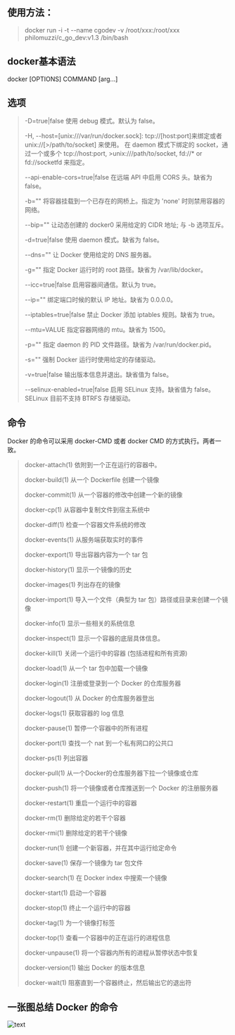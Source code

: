 使用方法：
---
>docker run -i -t --name cgodev -v /root/xxx:/root/xxx philomuzzi/c_go_dev:v1.3 /bin/bash

docker基本语法
---
>
docker [OPTIONS] COMMAND [arg...]

选项
---
>
>-D=true|false
>    使用 debug 模式。默认为 false。
>
>-H, --host=[unix:///var/run/docker.sock]: tcp://[host:port]来绑定或者 unix://[>/path/to/socket] 来使用。
>    在 daemon 模式下绑定的 socket，通过一个或多个 tcp://host:port, >unix:///path/to/socket, fd://* or fd://socketfd 来指定。
>
>--api-enable-cors=true|false
>    在远端 API 中启用 CORS 头。缺省为 false。
>
>-b=""
>    将容器挂载到一个已存在的网桥上。指定为 'none' 时则禁用容器的网络。
>
>--bip=""
>    让动态创建的 docker0 采用给定的 CIDR 地址; 与 -b 选项互斥。
>
>-d=true|false
>    使用 daemon 模式。缺省为 false。
>
>--dns=""
>    让 Docker 使用给定的 DNS 服务器。
>
>-g=""
>    指定 Docker 运行时的 root 路径。缺省为 /var/lib/docker。
>
>--icc=true|false
>    启用容器间通信。默认为 true。
>
>--ip=""
>    绑定端口时候的默认 IP 地址。缺省为 0.0.0.0。
>
>--iptables=true|false
>    禁止 Docker 添加 iptables 规则。缺省为 true。
>
>--mtu=VALUE
>    指定容器网络的 mtu。缺省为 1500。
>
>-p=""
>    指定 daemon 的 PID 文件路径。缺省为 /var/run/docker.pid。
>
>-s=""
>    强制 Docker 运行时使用给定的存储驱动。
>
>-v=true|false
>    输出版本信息并退出。缺省值为 false。
>
>--selinux-enabled=true|false
>    启用 SELinux 支持。缺省值为 false。SELinux 目前不支持 BTRFS 存储驱动。

命令
---
Docker 的命令可以采用 docker-CMD 或者 docker CMD 的方式执行。两者一致。
>
>docker-attach(1)
>    依附到一个正在运行的容器中。
>
>docker-build(1)
>    从一个 Dockerfile 创建一个镜像
>
>docker-commit(1)
>    从一个容器的修改中创建一个新的镜像
>
>docker-cp(1)
>    从容器中复制文件到宿主系统中
>
>docker-diff(1)
>    检查一个容器文件系统的修改
>
>docker-events(1)
>    从服务端获取实时的事件
>
>docker-export(1)
>    导出容器内容为一个 tar 包
>
>docker-history(1)
>    显示一个镜像的历史
>
>docker-images(1)
>    列出存在的镜像
>
>docker-import(1)
>    导入一个文件（典型为 tar 包）路径或目录来创建一个镜像
>
>docker-info(1)
>    显示一些相关的系统信息
>
>docker-inspect(1)
>    显示一个容器的底层具体信息。
>
>docker-kill(1)
>    关闭一个运行中的容器 (包括进程和所有资源)
>
>docker-load(1)
>    从一个 tar 包中加载一个镜像
>
>docker-login(1)
>    注册或登录到一个 Docker 的仓库服务器
>
>docker-logout(1)
>    从 Docker 的仓库服务器登出
>
>docker-logs(1)
>    获取容器的 log 信息
>
>docker-pause(1)
>    暂停一个容器中的所有进程
>
>docker-port(1)
>    查找一个 nat 到一个私有网口的公共口
>
>docker-ps(1)
>    列出容器
>
>docker-pull(1)
>    从一个Docker的仓库服务器下拉一个镜像或仓库
>
>docker-push(1)
>    将一个镜像或者仓库推送到一个 Docker 的注册服务器
>
>docker-restart(1)
>    重启一个运行中的容器
>
>docker-rm(1)
>    删除给定的若干个容器
>
>docker-rmi(1)
>    删除给定的若干个镜像
>
>docker-run(1)
>    创建一个新容器，并在其中运行给定命令
>
>docker-save(1)
>    保存一个镜像为 tar 包文件
>
>docker-search(1)
>    在 Docker index 中搜索一个镜像
>
>docker-start(1)
>    启动一个容器
>
>docker-stop(1)
>    终止一个运行中的容器
>
>docker-tag(1)
>    为一个镜像打标签
>
>docker-top(1)
>    查看一个容器中的正在运行的进程信息
>
>docker-unpause(1)
>    将一个容器内所有的进程从暂停状态中恢复
>
>docker-version(1)
>    输出 Docker 的版本信息
>
>docker-wait(1)
>    阻塞直到一个容器终止，然后输出它的退出符

一张图总结 Docker 的命令
---
![text](http://yeasy.gitbooks.io/docker_practice/content/_images/cmd_logic.png)
